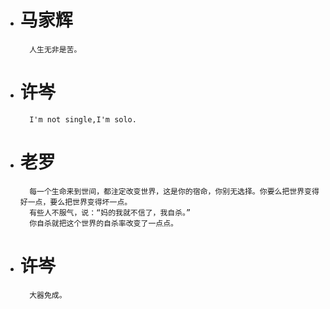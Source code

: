 - # **马家辉**
        人生无非是苦。

- # **许岑**
        I'm not single,I'm solo.

- # **老罗**
        每一个生命来到世间，都注定改变世界，这是你的宿命，你别无选择。你要么把世界变得好一点，要么把世界变得坏一点。
        有些人不服气，说：“妈的我就不信了，我自杀。” 
        你自杀就把这个世界的自杀率改变了一点点。

- # **许岑**
        大器免成。
                                                  